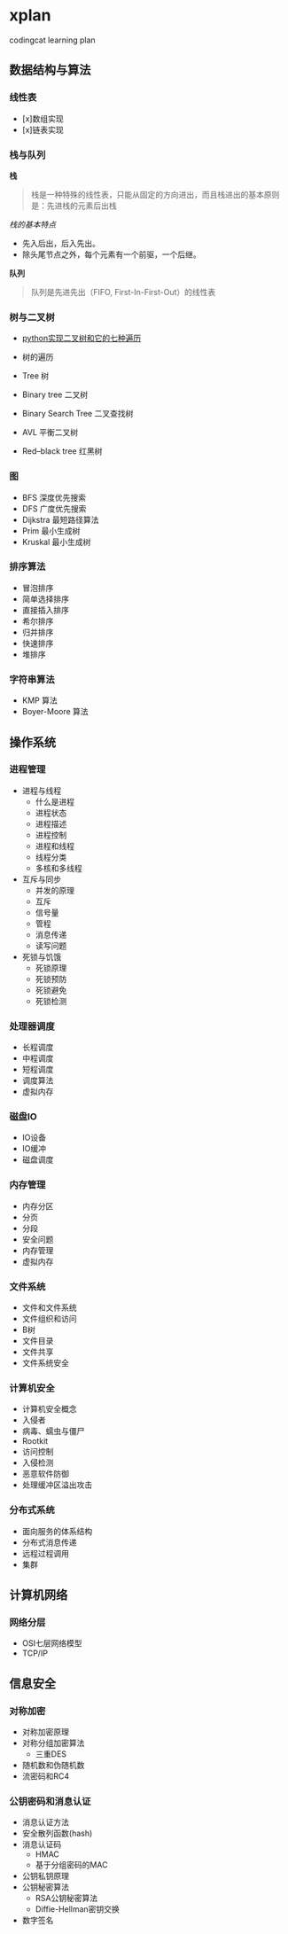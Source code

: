 # xplan
codingcat learning plan

## 数据结构与算法

### 线性表

- [x]数组实现
- [x]链表实现

### 栈与队列

**栈**

>栈是一种特殊的线性表，只能从固定的方向进出，而且栈进出的基本原则是：先进栈的元素后出栈

*栈的基本特点*
- 先入后出，后入先出。
- 除头尾节点之外，每个元素有一个前驱，一个后继。

**队列**

> 队列是先进先出（FIFO, First-In-First-Out）的线性表

### 树与二叉树

- [python实现二叉树和它的七种遍历](http://blog.csdn.net/bone_ace/article/details/46718683)

- 树的遍历
- Tree 树
- Binary tree 二叉树
- Binary Search Tree 二叉查找树
- AVL 平衡二叉树
- Red–black tree 红黑树

### 图

- BFS 深度优先搜索
- DFS 广度优先搜索
- Dijkstra 最短路径算法
- Prim 最小生成树
- Kruskal 最小生成树

### 排序算法

- 冒泡排序
- 简单选择排序
- 直接插入排序
- 希尔排序
- 归并排序
- 快速排序
- 堆排序

### 字符串算法

- KMP 算法
- Boyer-Moore 算法


## 操作系统

### 进程管理

- 进程与线程
    - 什么是进程
    - 进程状态
    - 进程描述
    - 进程控制
    - 进程和线程
    - 线程分类
    - 多核和多线程
- 互斥与同步
    - 并发的原理
    - 互斥
    - 信号量
    - 管程
    - 消息传递
    - 读写问题
- 死锁与饥饿
    - 死锁原理
    - 死锁预防
    - 死锁避免
    - 死锁检测

### 处理器调度

- 长程调度
- 中程调度
- 短程调度
- 调度算法
- 虚拟内存

### 磁盘IO

- IO设备
- IO缓冲
- 磁盘调度

### 内存管理

- 内存分区
- 分页
- 分段
- 安全问题
- 内存管理
- 虚拟内存

### 文件系统

- 文件和文件系统
- 文件组织和访问
- B树
- 文件目录
- 文件共享
- 文件系统安全

### 计算机安全

- 计算机安全概念
- 入侵者
- 病毒、蠕虫与僵尸
- Rootkit
- 访问控制
- 入侵检测
- 恶意软件防御
- 处理缓冲区溢出攻击


### 分布式系统

- 面向服务的体系结构
- 分布式消息传递
- 远程过程调用
- 集群


## 计算机网络

### 网络分层

- OSI七层网络模型
- TCP/IP


## 信息安全

### 对称加密

- 对称加密原理
- 对称分组加密算法
    - 三重DES
- 随机数和伪随机数
- 流密码和RC4

### 公钥密码和消息认证
- 消息认证方法
- 安全散列函数(hash)
- 消息认证码
    - HMAC
    - 基于分组密码的MAC
- 公钥私钥原理
- 公钥秘密算法
    - RSA公钥秘密算法
    - Diffie-Hellman密钥交换
- 数字签名
